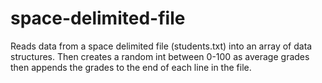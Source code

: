 # space-delimited-file
Reads data from a space delimited file (students.txt) into an array of data structures. Then creates a random int between 0-100 as average grades then appends the grades to the end of each line in the file.
